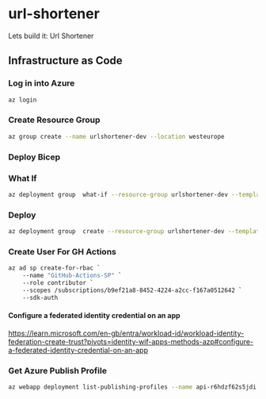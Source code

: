 # url-shortener
Lets build it: Url Shortener

## Infrastructure as Code

### Log in into Azure
```bash
az login
```

### Create Resource Group

```bash
az group create --name urlshortener-dev --location westeurope
```

### Deploy Bicep

### What If

```bash
az deployment group  what-if --resource-group urlshortener-dev --template-file infrastructure/main.bicep
```

### Deploy

```bash
az deployment group  create --resource-group urlshortener-dev --template-file infrastructure/main.bicep
```

### Create User For GH Actions
```bash
az ad sp create-for-rbac `
    --name "GitHub-Actions-SP" `
    --role contributor `
    --scopes /subscriptions/b9ef21a8-8452-4224-a2cc-f167a0512642 `
    --sdk-auth
```

#### Configure a federated identity credential on an app
https://learn.microsoft.com/en-gb/entra/workload-id/workload-identity-federation-create-trust?pivots=identity-wif-apps-methods-azp#configure-a-federated-identity-credential-on-an-app

### Get Azure Publish Profile
```bash
az webapp deployment list-publishing-profiles --name api-r6hdzf62s5jdi --resource-group urlshortener-dev --xml
```